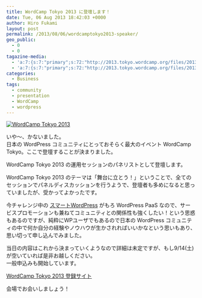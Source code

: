 ```yaml
---
title: WordCamp Tokyo 2013 に登壇します！
date: Tue, 06 Aug 2013 18:42:03 +0000
author: Hiro Fukami
layout: post
permalink: /2013/08/06/wordcamptokyo2013-speaker/
geo_public:
  - 0
  - 0
tagazine-media:
  - 'a:7:{s:7:"primary";s:72:"http://2013.tokyo.wordcamp.org/files/2013/07/wctokyo2013_size250_250.jpg";s:6:"images";a:1:{s:72:"http://2013.tokyo.wordcamp.org/files/2013/07/wctokyo2013_size250_250.jpg";a:6:{s:8:"file_url";s:72:"http://2013.tokyo.wordcamp.org/files/2013/07/wctokyo2013_size250_250.jpg";s:5:"width";i:250;s:6:"height";i:250;s:4:"type";s:5:"image";s:4:"area";i:62500;s:9:"file_path";s:0:"";}}s:6:"videos";a:0:{}s:11:"image_count";i:1;s:6:"author";s:7:"8120754";s:7:"blog_id";s:8:"48436223";s:9:"mod_stamp";s:19:"2013-08-06 09:46:02";}'
  - 'a:7:{s:7:"primary";s:72:"http://2013.tokyo.wordcamp.org/files/2013/07/wctokyo2013_size250_250.jpg";s:6:"images";a:1:{s:72:"http://2013.tokyo.wordcamp.org/files/2013/07/wctokyo2013_size250_250.jpg";a:6:{s:8:"file_url";s:72:"http://2013.tokyo.wordcamp.org/files/2013/07/wctokyo2013_size250_250.jpg";s:5:"width";i:250;s:6:"height";i:250;s:4:"type";s:5:"image";s:4:"area";i:62500;s:9:"file_path";s:0:"";}}s:6:"videos";a:0:{}s:11:"image_count";i:1;s:6:"author";s:7:"8120754";s:7:"blog_id";s:8:"48436223";s:9:"mod_stamp";s:19:"2013-08-06 09:46:02";}'
categories:
  - Business
tags:
  - community
  - presentation
  - WordCamp
  - wordpress
---
```

<a href="http://2013.tokyo.wordcamp.org/" target="_blank"><img src="http://2013.tokyo.wordcamp.org/files/2013/07/wctokyo2013_size250_250.jpg?w=830" alt="WordCamp Tokyo 2013" data-recalc-dims="1" /></a>

いや〜、かないました。  
日本の WordPress コミュニティにとっておそらく最大のイベント WordCamp Tokyo。ここで登壇することが決まりました。

WordCamp Tokyo 2013 の運用セッションのパネリストとして登壇します。

WordCamp Tokyo 2013 のテーマは「舞台に立とう！」ということで、全てのセッションでパネルディスカッションを行うようで、登壇者も多めになると思っていましたが、受かってよかったです。

今チャレンジ中の <a href="http://www.shakesoul.net/smartwordpress" target="_blank">スマートWordPress</a> がもろ WordPress PaaS なので、サービスプロモーションも兼ねてコミュニティとの関係性も強くしたい！という思惑もあるのですが、純粋にWPユーザでもあるので日本の WordPress コミュニティの中で何か自分の経験やノウハウが生かされればいいかなという思いもあり、思い切って申し込んでみました。

当日の内容はこれから決まっていくようなので詳細は未定ですが、もし9/14(土)が空いていれば是非お越しください。  
一般申込みも開始しています。

<a href="http://2013.tokyo.wordcamp.org/tickets/" target="_blank">WordCamp Tokyo 2013 登録サイト</a>

会場でお会いしましょう！
